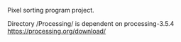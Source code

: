 Pixel sorting program project.

Directory /Processing/ is dependent on processing-3.5.4
https://processing.org/download/

